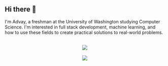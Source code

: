 ## Hi there 👋

I'm Advay, a freshman at the University of Washington studying Computer Science. I'm interested in full stack development, machine learning, and how to use these fields to create practical solutions to real-world problems.

<p align="center">
  </br>
  
  <a href="https://git.io/streak-stats">
    <img src=https://streak-stats.demolab.com/?user=Advayp&&theme=tokyonight&&hide_border=true&card_width=495>
  </a>
   
  </br>
  </br>
  
  <a href="https://github.com/anuraghazra/github-readme-stats">
    <img src=https://github-readme-stats-git-masterrstaa-rickstaa.vercel.app/api/top-langs/?username=Advayp&hide_border=true&langs_count=5&show_icons=true&card_width=495&theme=tokyonight&hide=javascript,html,css>
  
  </br>
  </br>

</p>


<!--
**Advayp/Advayp** is a ✨ _special_ ✨ repository because its `README.md` (this file) appears on your GitHub profile.

Here are some ideas to get you started:

- 🔭 I’m currently working on ...
- 🌱 I’m currently learning ...
- 👯 I’m looking to collaborate on ...
- 🤔 I’m looking for help with ...
- 💬 Ask me about ...
- 📫 How to reach me: ...
- 😄 Pronouns: ...
- ⚡ Fun fact: ...
-->
